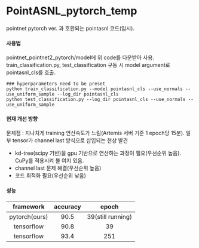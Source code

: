 # PointASNL_pytorch_temp

pointnet pytorch ver. 과 호환되는 pointasnl 코드(임시).



#### 사용법 

pointnet_pointnet2_pytorch/model에 위 code를 다운받아 사용.  
train_classification.py, test_classification 구동 시 model argument로 pointasnl_cls를 호출.
~~~
### hyperparameters need to be preset
python train_classification.py --model pointasnl_cls --use_normals --use_uniform_sample --log_dir pointasnl_cls
python test_classification.py --log_dir pointasnl_cls --use_normals --use_uniform_sample
~~~


#### 현재 개선 방향 

문제점 : 지나치게 training 연산속도가 느림(Artemis 서버 기준 1 epoch당 15분). 일부 tensor가 channel last 방식으로 삽입되는 현상 발견
+ kd-tree(scipy 기반)을 gpu 기반으로 연산하는 과정이 필요(우선순위 높음). CuPy를 적용시켜 볼 여지 있음.
+ channel last 문제 해결(우선순위 높음)
+ 코드 최적화 필요(우선순위 낮음)

#### 성능

| framework | accuracy | epoch |
| :---: | :---: | :---: |
| pytorch(ours) | 90.5 | 39(still running)
| tensorflow | 90.8 | 39 |
| tensorflow | 93.4 | 251 |
